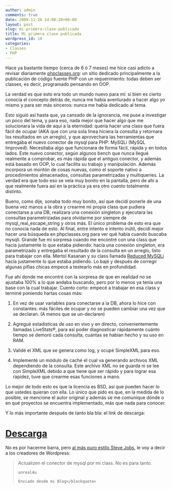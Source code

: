 ```yaml
---
author: admin
comments: true
date: 2009-11-26 14:00:20+00:00
layout: post
slug: mi-primera-clase-publicada
title: Mi primera clase publicada
wordpress_id: 10
categories:
- Classes
- PHP
---
```


Hace ya bastante tiempo (cerca de 6 ó 7 meses) me hice casi adicto a revisar diariamente [phpclasses.org](http://www.phpclasses.org/): un sitio dedicado principalmente a la publicación de código fuente PHP con un requerimiento: todas deben ser classes, es decir, programado pensando en OOP. 

La verdad es que esto era todo un mundo nuevo para mí: si bien es cierto conocía el concepto detrás de, nunca me había aventurado a hacer algo yo mismo y para ser más sinceros: nunca me había dedicado al tema. 

<!-- more -->
Esto siguió así hasta que, ya cansado de la ignorancia, me puse a investigar un poco del tema, y para eso, nada mejor que hacer algo que me solucionara la vida de aquí a la eternidad: quería hacer una class que fuera fácil de ocupar (AKA que con una sola línea hiciera la consulta y retornara los resultados en un arreglo), y que aprovechara las herramientas que entregaba el nuevo conector de mysql para PHP: MySQLi (MySQL Improved). Necesitaba algo que funcionara de forma fácil, rápida y en todos lados. 
Este nuevo conector, según algunos bench que nunca llegué realmente a comprobar, es más rápida que el antiguo conector, y además está basado en OOP, lo cual facilita su trabajo y manipulación. Además incorpora un montón de cosas nuevas, como el soporte nativo a procedimientos almacenados, consultas parametrizadas y multiqueries. La verdad era que todo eso se veía muy bonito en la pantalla, pero de ahí a que realmente fuera así en la práctica ya era otro cuento totalmente distinto. 

Bueno, como dije, sonaba todo muy bonito, así que decidí ponerle de una buena vez manos a la obra y crearme mi propia class que pudiera conectarse a una DB, realizara una conexión singleton y ejecutara las consultas parametrizadas para olvidarme por siempre de mysql_real_escape_string y otros más. El único problema de esto era que no conocía nada de esto. 
Al final, entre intento e intento inútil, decidí mejor hacer una búsqueda en phpclasses.org para ver qué había cuando buscaba mysqli. Grande fue mi sorpresa cuando me encontré con una class que hacía justamente lo que estaba pidiendo: hacía una conexión singleton, era parametrizado y entregaba el resultado de la consulta en un arreglo, listo para trabajar con ella. Mertol Kasanan y su class llamada [Reduced MySQLi](http://www.phpclasses.org/browse/package/5191.html) hacía justamente lo que estaba pidiendo. Lo bajé y después de corregir algunas pifias chicas empecé a testearlo más en profundidad. 

Fue ahí donde me encontré con la sorpresa de que en realidad no se ajustaba 100% a lo que andaba buscando, pero por lo menos ya tenía una base con la cual trabajar. Cuento corto: empecé a trabajar en esa class y terminé poniendo hartas cosas más: 



	
  1. En vez de usar variables para conectarse a la DB, ahora lo hice con constantes: más fáciles de ocupar y no se pueden cambiar una vez que se declaran. (A menos que se un-declaren)

	
  2. Agregué estadísticas de uso en vivo y en directo, convenientemente llamadas LiveStats®, para así poder diagnosticar rápidamente cuánto tiempo se demoró cada consulta, cuántas se habían hecho y su uso en RAM.

	
  3. Validé el XML que se genera como log, y ocupé SimpleXML para eso.

	
  4. Implementé un módulo de caché el cual va generando archivos XML dependiendo de la consulta. Este archivo XML no se guarda ni se lee con SimpleXML debido a que tiene que ser rápido y para lograr esa rapidez, tuve que crearme esas funciones a mano.



Lo mejor de todo esto es que la licencia es BSD, así que pueden hacer lo que ustedes quieran con ella. Lo único que pido es que, en la medida de lo posible, se mencione el autor original y además se me comunique dónde o en qué proyectos se encuentra implementado, más que nada para conocer. 

Y lo más importante después de tanto bla bla: el link de descarga: 


# [Descarga](http://www.phpclasses.org/browse/package/5812.html)






No es por hacerme barra, pero [al más puro estilo Steve Jobs](http://www.chw.net/2009/11/steve-jobs-nos-ensena-a-ahorrarnos-millones-en-abogados/), le voy a decir a los creadores de Wordpress: 



<blockquote>Actualizen el conector de mysql por mi class. No es para tanto.

    unreal4u

    Enviado desde mi Blog</blockquote>
